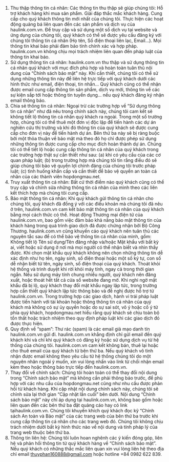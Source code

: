 1. Thu thập thông tin cá nhân:
Các thông tin thu thập sẽ giúp chúng tôi:
Hỗ trợ khách hàng khi mua sản phẩm.
Giải đáp thắc mắc khách hàng.
Cung cấp cho quý khách thông tin mới nhất của chúng tôi.
Thực hiện các hoạt động quảng bá liên quan đến các sản phẩm và dịch vụ của haulink.com.vn.
Để truy cập và sử dụng một số dịch vụ tại website và ứng dụng của chúng tôi, quý khách có thể sẽ được yêu cầu đăng ký với chúng tôi thông tin cá nhân (Họ tên, Số điện thoại liên lạc, Email…). Mọi thông tin khai báo phải đảm bảo tính chính xác và hợp pháp. haulink.com.vn không chịu mọi trách nhiệm liên quan đến pháp luật của thông tin khai báo.
2. Sử dụng thông tin cá nhân:
haulink.com.vn thu thập và sử dụng thông tin cá nhân quý khách với mục đích phù hợp và hoàn toàn tuân thủ nội dung của “Chính sách bảo mật” này.
Khi cần thiết, chúng tôi có thể sử dụng những thông tin này để liên hệ trực tiếp với quý khách dưới các hình thức như email, điện thoại, tin nhắn… Quý khách cũng có thể nhận được email cung cấp thông tin sản phẩm, dịch vụ mới, thông tin về các sự kiện sắp tới hoặc thông tin tuyển dụng… nếu quý khách đăng ký nhận email thông báo.
3. Chia sẻ thông tin cá nhân:
Ngoại trừ các trường hợp về “Sử dụng thông tin cá nhân” như đã nêu trong chính sách này, chúng tôi cam kết sẽ không tiết lộ thông tin cá nhân quý khách ra ngoài.
Trong một số trường hợp, chúng tôi có thể thuê một đơn vị độc lập để tiến hành các dự án nghiên cứu thị trường và khi đó thông tin của quý khách sẽ được cung cấp cho đơn vị này để tiến hành dự án. Bên thứ ba này sẽ bị ràng buộc bởi một thỏa thuận về bảo mật mà theo đó họ chỉ được phép sử dụng những thông tin được cung cấp cho mục đích hoàn thành dự án.
Chúng tôi có thể tiết lộ hoặc cung cấp thông tin cá nhân của quý khách trong các trường hợp thật sự cần thiết như sau: (a) khi có yêu cầu của các cơ quan pháp luật; (b) trong trường hợp mà chúng tôi tin rằng điều đó sẽ giúp chúng tôi bảo vệ quyền lợi chính đáng của chúng tôi trước pháp luật; (c) tình huống khẩn cấp và cần thiết để bảo vệ quyền an toàn cá nhân của các thành viên hopdongmau.net.
4. Truy xuất thông tin cá nhân: 
Bất cứ thời điểm nào quý khách cũng có thể truy cập và chỉnh sửa những thông tin cá nhân của mình theo các liên kết thích hợp mà chúng tôi cung cấp.
5. Bảo mật thông tin cá nhân:
Khi quý khách gửi thông tin cá nhân cho chúng tôi, quý khách đã đồng ý với các điều khoản mà chúng tôi đã nêu ở trên, haulink.com.vn cam kết bảo mật thông tin cá nhân của quý khách bằng mọi cách thức có thể. Hoạt động Thương mại điện tử của haulink.com.vn, bao gồm việc đảm bảo khả năng bảo mật thông tin của khách hàng trong quá trình giao dịch đã được chứng nhận bởi Bộ Công Thương.
haulink.com.vn cũng khuyến cáo quý khách nên tuân thủ các nguyên tắc sau để có thể bảo vệ thông tin cá nhân của mình, gồm:
Không tiết lộ Tên sử dụng/Tên đăng nhập và/hoặc Mật khẩu với bất kỳ ai, viết hoặc sử dụng ở nơi mà mọi người có thể nhận biết và nhìn thấy được.
Khi chọn mật khẩu quý khách không nên chọn những thông tin dễ xác định như họ tên, ngày sinh, số điện thoại hoặc một số ký tự, con số dễ nhận biết từ tên, ngày sinh, số điện thoại của quý khách.
Thoát khỏi hệ thống và trình duyệt khi rời khỏi máy tính, ngay cả trong thời gian ngắn. Nếu sử dụng máy tính chung nhiều người, quý khách nên đăng xuất, hoặc thoát hết tất cả cửa sổ website đang mở.
Khi nghi ngờ mật khẩu đã bị lộ, quý khách thay đổi mật khẩu ngay lập tức, trong trường hợp cần thiết quý khách lập tức thông báo và đề nghị được hỗ trợ từ haulink.com.vn.
Trong trường hợp các giao dịch, hành vi trái pháp luật được tiến hành với tài khoản hoặc thông thông tin cá nhân của quý khách mà không có sự ủy quyền hoặc do sự sai sót, vô ý hoặc cố ý từ phía quý khách, hopdongmau.net hiểu rằng quý khách sẽ chịu toàn bộ tổn thất hoặc trách nhiệm theo quy định pháp luật khi các giao dịch đó được thực hiện.
6. Quy định về “spam”:
Thư rác (spam) là các email giả mạo danh tín haulink.com.vn gửi đi. haulink.com.vn khẳng định chỉ gửi email đến quý khách khi và chỉ khi quý khách có đăng ký hoặc sử dụng dịch vụ từ hệ thống của chúng tôi.
haulink.com.vn cam kết không bán, thuê lại hoặc cho thuê email của quý khách từ bên thứ ba. Nếu quý khách vô tình nhận được email không theo yêu cầu từ hệ thống chúng tôi do một nguyên nhân ngoài ý muốn, xin vui lòng nhấn vào link từ chối nhận email kèm theo hoặc thông báo trực tiếp đến haulink.com.vn.
7. Thay đổi về chính sách:
Chúng tôi hoàn toàn có thể thay đổi nội dung trong “Chính sách bảo mật” mà không cần phải thông báo trước, để phù hợp với các nhu cầu của hopdongmau.net cũng như nhu cầu được phản hồi từ khách hàng. Khi cập nhật nội dung chính sách này, chúng tôi sẽ chỉnh sửa lại thời gian “Cập nhật lần cuối” bên dưới.
Nội dung “Chính sách bảo mật” này chỉ áp dụng tại haulink.com.vn, không bao gồm hoặc liên quan đến các bên thứ ba đặt quảng cáo hay có link tạihaulink.com.vn. Chúng tôi khuyến khích quý khách đọc kỹ “Chính sách An toàn và Bảo mật” của các trang web của bên thứ ba trước khi cung cấp thông tin cá nhân cho các trang web đó. Chúng tôi không chịu trách nhiệm dưới bất kỳ hình thức nào về nội dung và tính pháp lý của trang web thuộc bên thứ ba.
8. Thông tin liên hệ:
Chúng tôi luôn hoan nghênh các ý kiến đóng góp, liên hệ và phản hồi thông tin từ quý khách hàng về “Chính sách bảo mật”. Nếu quý khách có những thắc mắc liên quan xin vui lòng liên hệ theo địa chỉ email thuyphan160888@gmail.com hoặc hotline +84 0982 622 839.

